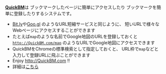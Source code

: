 <!-- <h1>QuickBM - かんたんブックマーク</h1> -->

<a href="http://QuickBM.com/"><b>QuickBM</b></a>は
ブックマークしたページに簡単にアクセスしたり
ブックマークを簡単に登録したりするシステムです。

<ul>
  <li><a href="https://bitly.com/">Bit.ly</a>や<a href="https://goo.gl/">Goo.gl</a>
    のようなURL短縮サービスと同じように、
    短いURLで様々なWebページにアクセスすることができます
  </li>
  <li>たとえば<code>map</code>のような名前でGoogle地図のURLを登録しておくと
    <a href="http://QuickBM.com/map"><code>http://QuickBM.com/map</code></a>
    のようなURLでGoogle地図にアクセスできます
  </li>
  <li>
    QuickBMをChromeの標準検索として指定しておくと、
    URL枠で<code>map</code>などと入力して登録URLに飛ぶことができます
  </li>
  <li>
    Enjoy <a href="http://QuickBM.com/">http://QuickBM.com</a> !!
  </li>
  <li>詳細は<a href="https://scrapbox.io/QuickBM">こちら</a></li>
</ul>
